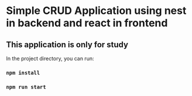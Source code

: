 # Simple CRUD Application using nest in backend and react in frontend  
  
## This application is only for study  

In the project directory, you can run:

### `npm install`

### `npm run start`